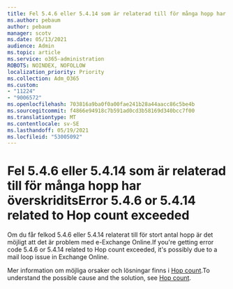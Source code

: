 ```yaml
---
title: Fel 5.4.6 eller 5.4.14 som är relaterad till för många hopp har överskridits
ms.author: pebaum
author: pebaum
manager: scotv
ms.date: 05/13/2021
audience: Admin
ms.topic: article
ms.service: o365-administration
ROBOTS: NOINDEX, NOFOLLOW
localization_priority: Priority
ms.collection: Adm_O365
ms.custom:
- "11224"
- "9006572"
ms.openlocfilehash: 703816a9ba0f0a00fae241b28a44aacc86c5be4b
ms.sourcegitcommit: f4866e94918c7b591ad0cd3b58169d340bcc7f00
ms.translationtype: MT
ms.contentlocale: sv-SE
ms.lasthandoff: 05/19/2021
ms.locfileid: "53005092"
---
```

# <a name="error-546-or-5414-related-to-hop-count-exceeded"></a><span data-ttu-id="fcc41-102">Fel 5.4.6 eller 5.4.14 som är relaterad till för många hopp har överskridits</span><span class="sxs-lookup"><span data-stu-id="fcc41-102">Error 5.4.6 or 5.4.14 related to Hop count exceeded</span></span>

<span data-ttu-id="fcc41-103">Om du får felkod 5.4.6 eller 5.4.14 relaterat till för stort antal hopp är det möjligt att det är problem med e-Exchange Online.</span><span class="sxs-lookup"><span data-stu-id="fcc41-103">If you're getting error code 5.4.6 or 5.4.14 related to Hop count exceeded, it's possibly due to a mail loop issue in Exchange Online.</span></span>

<span data-ttu-id="fcc41-104">Mer information om möjliga orsaker och lösningar finns i [Hop count](/exchange/mail-flow-best-practices/non-delivery-reports-in-exchange-online/fix-error-code-5-4-6-through-5-4-20-in-exchange-online).</span><span class="sxs-lookup"><span data-stu-id="fcc41-104">To understand the possible cause and the solution, see [Hop count](/exchange/mail-flow-best-practices/non-delivery-reports-in-exchange-online/fix-error-code-5-4-6-through-5-4-20-in-exchange-online).</span></span>
